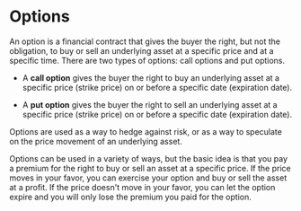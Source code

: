 # Options

An option is a financial contract that gives the buyer the right, but not the obligation, to buy or sell an underlying asset at a specific price and at a specific time. There are two types of options: call options and put options.

- A **call option** gives the buyer the right to buy an underlying asset at a specific price (strike price) on or before a specific date (expiration date).

- A **put option** gives the buyer the right to sell an underlying asset at a specific price (strike price) on or before a specific date (expiration date).

Options are used as a way to hedge against risk, or as a way to speculate on the price movement of an underlying asset.

Options can be used in a variety of ways, but the basic idea is that you pay a premium for the right to buy or sell an asset at a specific price. If the price moves in your favor, you can exercise your option and buy or sell the asset at a profit. If the price doesn't move in your favor, you can let the option expire and you will only lose the premium you paid for the option.